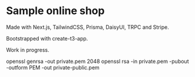 # Sample online shop

Made with Next.js, TailwindCSS, Prisma, DaisyUI, TRPC and Stripe.

Bootstrapped with create-t3-app.

Work in progress.

openssl genrsa -out private.pem 2048
openssl rsa -in private.pem -pubout -outform PEM -out private-public.pem
